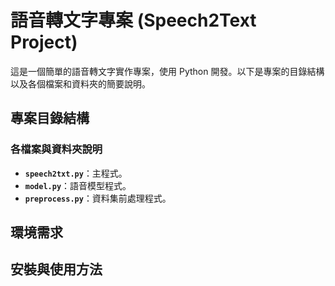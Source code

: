 # 語音轉文字專案 (Speech2Text Project)

這是一個簡單的語音轉文字實作專案，使用 Python 開發。以下是專案的目錄結構以及各個檔案和資料夾的簡要說明。

## 專案目錄結構

### 各檔案與資料夾說明

- **`speech2txt.py`**：主程式。
- **`model.py`**：語音模型程式。
- **`preprocess.py`**：資料集前處理程式。

## 環境需求


## 安裝與使用方法


